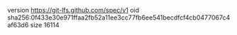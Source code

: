 version https://git-lfs.github.com/spec/v1
oid sha256:0f433e30e971ffaa2fb52a11ee3cc77fb6ee541becdfcf4cb0477067c4af63d6
size 16114

